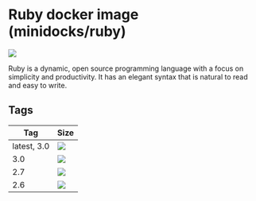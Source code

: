 Ruby docker image (minidocks/ruby)
==================================

![](https://upload.wikimedia.org/wikipedia/commons/thumb/7/73/Ruby_logo.svg/100px-Ruby_logo.svg.png)

Ruby is a dynamic, open source programming language with a focus on simplicity and productivity.
It has an elegant syntax that is natural to read and easy to write.

Tags
----

 Tag         | Size
 ---         | ----
 latest, 3.0 | ![](https://img.shields.io/docker/image-size/minidocks/ruby/latest?style=flat-square&logo=docker&label=size)
 3.0         | ![](https://img.shields.io/docker/image-size/minidocks/ruby/3.0?style=flat-square&logo=docker&label=size)
 2.7         | ![](https://img.shields.io/docker/image-size/minidocks/ruby/2.7?style=flat-square&logo=docker&label=size)
 2.6         | ![](https://img.shields.io/docker/image-size/minidocks/ruby/2.6?style=flat-square&logo=docker&label=size)

